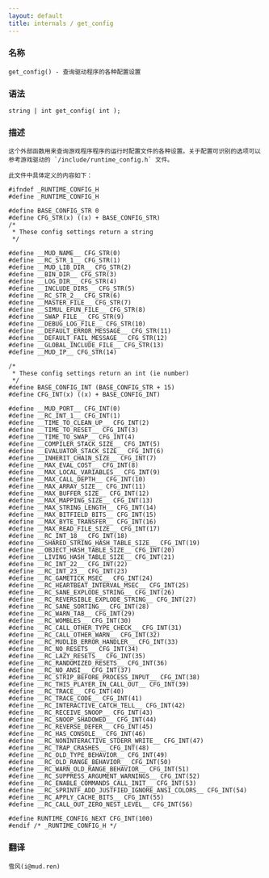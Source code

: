 ```yaml
---
layout: default
title: internals / get_config
---
```


### 名称

    get_config() - 查询驱动程序的各种配置设置

### 语法

    string | int get_config( int );

### 描述

    这个外部函数用来查询游戏程序程序的运行时配置文件的各种设置。关于配置可识别的选项可以参考游戏驱动的 `/include/runtime_config.h` 文件。

    此文件中具体定义的内容如下：

    #ifndef _RUNTIME_CONFIG_H
    #define _RUNTIME_CONFIG_H

    #define BASE_CONFIG_STR 0
    #define CFG_STR(x) ((x) + BASE_CONFIG_STR)
    /*
     * These config settings return a string
     */

    #define __MUD_NAME__ CFG_STR(0)
    #define __RC_STR_1__ CFG_STR(1)
    #define __MUD_LIB_DIR__ CFG_STR(2)
    #define __BIN_DIR__ CFG_STR(3)
    #define __LOG_DIR__ CFG_STR(4)
    #define __INCLUDE_DIRS__ CFG_STR(5)
    #define __RC_STR_2__ CFG_STR(6)
    #define __MASTER_FILE__ CFG_STR(7)
    #define __SIMUL_EFUN_FILE__ CFG_STR(8)
    #define __SWAP_FILE__ CFG_STR(9)
    #define __DEBUG_LOG_FILE__ CFG_STR(10)
    #define __DEFAULT_ERROR_MESSAGE__ CFG_STR(11)
    #define __DEFAULT_FAIL_MESSAGE__ CFG_STR(12)
    #define __GLOBAL_INCLUDE_FILE__ CFG_STR(13)
    #define __MUD_IP__ CFG_STR(14)

    /*
     * These config settings return an int (ie number)
     */
    #define BASE_CONFIG_INT (BASE_CONFIG_STR + 15)
    #define CFG_INT(x) ((x) + BASE_CONFIG_INT)

    #define __MUD_PORT__ CFG_INT(0)
    #define __RC_INT_1__ CFG_INT(1)
    #define __TIME_TO_CLEAN_UP__ CFG_INT(2)
    #define __TIME_TO_RESET__ CFG_INT(3)
    #define __TIME_TO_SWAP__ CFG_INT(4)
    #define __COMPILER_STACK_SIZE__ CFG_INT(5)
    #define __EVALUATOR_STACK_SIZE__ CFG_INT(6)
    #define __INHERIT_CHAIN_SIZE__ CFG_INT(7)
    #define __MAX_EVAL_COST__ CFG_INT(8)
    #define __MAX_LOCAL_VARIABLES__ CFG_INT(9)
    #define __MAX_CALL_DEPTH__ CFG_INT(10)
    #define __MAX_ARRAY_SIZE__ CFG_INT(11)
    #define __MAX_BUFFER_SIZE__ CFG_INT(12)
    #define __MAX_MAPPING_SIZE__ CFG_INT(13)
    #define __MAX_STRING_LENGTH__ CFG_INT(14)
    #define __MAX_BITFIELD_BITS__ CFG_INT(15)
    #define __MAX_BYTE_TRANSFER__ CFG_INT(16)
    #define __MAX_READ_FILE_SIZE__ CFG_INT(17)
    #define __RC_INT_18__ CFG_INT(18)
    #define __SHARED_STRING_HASH_TABLE_SIZE__ CFG_INT(19)
    #define __OBJECT_HASH_TABLE_SIZE__ CFG_INT(20)
    #define __LIVING_HASH_TABLE_SIZE__ CFG_INT(21)
    #define __RC_INT_22__ CFG_INT(22)
    #define __RC_INT_23__ CFG_INT(23)
    #define __RC_GAMETICK_MSEC__ CFG_INT(24)
    #define __RC_HEARTBEAT_INTERVAL_MSEC__ CFG_INT(25)
    #define __RC_SANE_EXPLODE_STRING__ CFG_INT(26)
    #define __RC_REVERSIBLE_EXPLODE_STRING__ CFG_INT(27)
    #define __RC_SANE_SORTING__ CFG_INT(28)
    #define __RC_WARN_TAB__ CFG_INT(29)
    #define __RC_WOMBLES__ CFG_INT(30)
    #define __RC_CALL_OTHER_TYPE_CHECK__ CFG_INT(31)
    #define __RC_CALL_OTHER_WARN__ CFG_INT(32)
    #define __RC_MUDLIB_ERROR_HANDLER__ CFG_INT(33)
    #define __RC_NO_RESETS__ CFG_INT(34)
    #define __RC_LAZY_RESETS__ CFG_INT(35)
    #define __RC_RANDOMIZED_RESETS__ CFG_INT(36)
    #define __RC_NO_ANSI__ CFG_INT(37)
    #define __RC_STRIP_BEFORE_PROCESS_INPUT__ CFG_INT(38)
    #define __RC_THIS_PLAYER_IN_CALL_OUT__ CFG_INT(39)
    #define __RC_TRACE__ CFG_INT(40)
    #define __RC_TRACE_CODE__ CFG_INT(41)
    #define __RC_INTERACTIVE_CATCH_TELL__ CFG_INT(42)
    #define __RC_RECEIVE_SNOOP__ CFG_INT(43)
    #define __RC_SNOOP_SHADOWED__ CFG_INT(44)
    #define __RC_REVERSE_DEFER__ CFG_INT(45)
    #define __RC_HAS_CONSOLE__ CFG_INT(46)
    #define __RC_NONINTERACTIVE_STDERR_WRITE__ CFG_INT(47)
    #define __RC_TRAP_CRASHES__ CFG_INT(48)
    #define __RC_OLD_TYPE_BEHAVIOR__ CFG_INT(49)
    #define __RC_OLD_RANGE_BEHAVIOR__ CFG_INT(50)
    #define __RC_WARN_OLD_RANGE_BEHAVIOR__ CFG_INT(51)
    #define __RC_SUPPRESS_ARGUMENT_WARNINGS__ CFG_INT(52)
    #define __RC_ENABLE_COMMANDS_CALL_INIT__ CFG_INT(53)
    #define __RC_SPRINTF_ADD_JUSTFIED_IGNORE_ANSI_COLORS__ CFG_INT(54)
    #define __RC_APPLY_CACHE_BITS__ CFG_INT(55)
    #define __RC_CALL_OUT_ZERO_NEST_LEVEL__ CFG_INT(56)

    #define RUNTIME_CONFIG_NEXT CFG_INT(100)
    #endif /* _RUNTIME_CONFIG_H */

### 翻译

    雪风(i@mud.ren)
